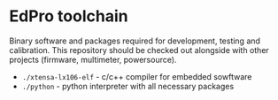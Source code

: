 # EdPro toolchain

Binary software and packages required for development, testing and calibration.
This repository should be checked out alongside with other projects (firmware, multimeter, powersource).

- `./xtensa-lx106-elf` - c/c++ compiler for embedded sowftware
- `./python` - python interpreter with all necessary packages
